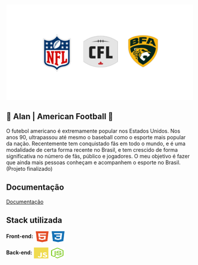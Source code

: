 ![Logo](./site/public/assets2/ligas.png)

## 🏈 Alan | American Football 🏈

O futebol americano é extremamente popular nos Estados Unidos. Nos anos 90, ultrapassou até mesmo o baseball como o esporte mais popular da nação. Recentemente tem conquistado fãs em todo o mundo, e é uma modalidade de certa forma recente no Brasil, e tem crescido de forma significativa no número de fãs, público e jogadores. O meu objetivo é fazer que ainda mais pessoas conheçam e acompanhem o esporte no Brasil.
(Projeto finalizado)

## Documentação

[Documentação](doc/docFootball.pdf)

## Stack utilizada

**Front-end:** <img align="center" alt="Alan-HTML" height="30" width="40" src="https://github.com/devicons/devicon/blob/master/icons/html5/html5-plain.svg"> <img align="center" alt="Alan-CSS" height="30" width="40" src="https://github.com/devicons/devicon/blob/master/icons/css3/css3-plain.svg">


**Back-end:** <img align="center" alt="Alan-Js" height="30" width="40" src="https://raw.githubusercontent.com/devicons/devicon/master/icons/javascript/javascript-plain.svg"> <img align="center" alt="Alan-NodeJS" height="30" width="40" src="https://github.com/devicons/devicon/blob/master/icons/nodejs/nodejs-plain.svg">

